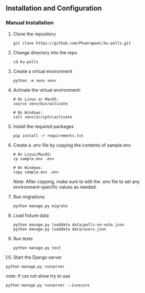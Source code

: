## Installation and Configuration

### Manual Installation
1. Clone the repository
   ```
   git clone https://github.com/PhumrapeeC/ku-polls.git
   ```
2. Change directory into the repo
   ```
   cd ku-polls
   ```
3. Create a virtual environment
   ```
   python -m venv venv
   ```
4. Activate the virtual environment:
   ```
   # On Linux or MacOS:
   source venv/bin/activate
   
   # On Windows:
   call venv\Scripts\activate
   ```
5. Install the required packages
   ```
   pip install -r requirements.txt
   ```
6. Create a .env file by copying the contents of sample.env
   
   ```
   # On Linux/MacOS:
   cp sample.env .env

   # On Windows:
   copy sample.env .env
   ```
   Note: After copying, make sure to edit the .env file to set any environment-specific values as needed.
7. Run migrations
   ```
   python manage.py migrate
   ```
8. Load fixture data
   ```
   python manage.py loaddata data/polls-no-vote.json 
   python manage.py loaddata data/users.json
   ```
9. Run tests
   ```
   python manage.py test
   ```
10. Start the Django server
   ```
   python manage.py runserver
   ```
note: if css not show try to use 
```terminal
python manage.py runserver --insecure
```
